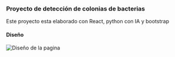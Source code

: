 ### Proyecto de detección de colonias de bacterias 

Este proyecto esta elaborado con React, python con IA y bootstrap

#### Diseño 

![Diseño de la pagina](https://raw.githubusercontent.com/JoshVelazquez/bit/main/src/assets/images/Diseño.png)